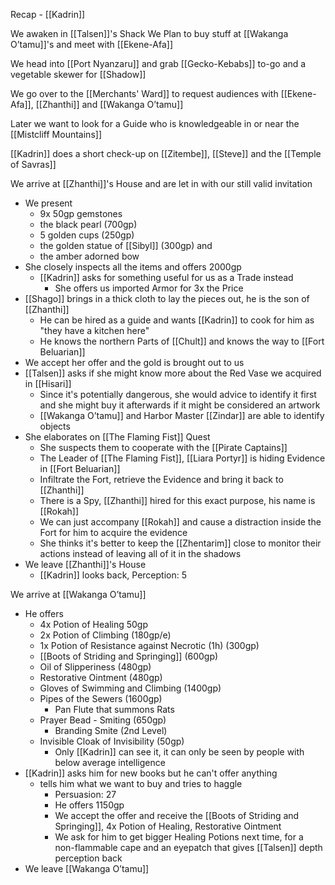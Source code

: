 Recap - [[Kadrin]]

We awaken in [[Talsen]]'s Shack
We Plan to buy stuff at [[Wakanga O’tamu]]'s and meet with [[Ekene-Afa]]

We head into [[Port Nyanzaru]] and grab [[Gecko-Kebabs]] to-go and a vegetable skewer for [[Shadow]]

We go over to the [[Merchants' Ward]] to request audiences with [[Ekene-Afa]], [[Zhanthi]] and [[Wakanga O’tamu]]

Later we want to look for a Guide who is knowledgeable in or near the [[Mistcliff Mountains]]

[[Kadrin]] does a short check-up on [[Zitembe]], [[Steve]] and the [[Temple of Savras]]

We arrive at [[Zhanthi]]'s House and are let in with our still valid invitation
- We present 
	- 9x 50gp gemstones
	- the black pearl (700gp)
	- 5 golden cups (250gp)
	- the golden statue of [[Sibyl]] (300gp) and 
	- the amber adorned bow
- She closely inspects all the items and offers 2000gp
	- [[Kadrin]] asks for something useful for us as a Trade instead
		- She offers us imported Armor for 3x the Price
- [[Shago]] brings in a thick cloth to lay the pieces out, he is the son of [[Zhanthi]]
	- He can be hired as a guide and wants [[Kadrin]] to cook for him as "they have a kitchen here"
	- He knows the northern Parts of [[Chult]] and knows the way to [[Fort Beluarian]]
- We accept her offer and the gold is brought out to us
- [[Talsen]] asks if she might know more about the Red Vase we acquired in [[Hisari]]
	- Since it's potentially dangerous, she would advice to identify it first and she might buy it afterwards if it might be considered an artwork
	- [[Wakanga O’tamu]] and Harbor Master [[Zindar]] are able to identify objects
- She elaborates on [[The Flaming Fist]] Quest
	- She suspects them to cooperate with the [[Pirate Captains]]
	- The Leader of [[The Flaming Fist]], [[Liara Portyr]] is hiding Evidence in [[Fort Beluarian]]
	- Infiltrate the Fort, retrieve the Evidence and bring it back to [[Zhanthi]] 
	- There is a Spy, [[Zhanthi]] hired for this exact purpose, his name is [[Rokah]]
	- We can just accompany [[Rokah]] and cause a distraction inside the Fort for him to acquire the evidence
	- She thinks it's better to keep the [[Zhentarim]] close to monitor their actions instead of leaving all of it in the shadows
- We leave [[Zhanthi]]'s House
	- [[Kadrin]] looks back, Perception: 5

We arrive at [[Wakanga O’tamu]]
- He offers
	- 4x Potion of Healing 50gp
	- 2x Potion of Climbing (180gp/e)
	- 1x Potion of Resistance against Necrotic (1h) (300gp)
	- [[Boots of Striding and Springing]] (600gp)
	- Oil of Slipperiness (480gp)
	- Restorative Ointment (480gp)
	- Gloves of Swimming and Climbing (1400gp)
	- Pipes of the Sewers (1600gp)
		- Pan Flute that summons Rats
	- Prayer Bead - Smiting (650gp)
		- Branding Smite (2nd Level)
	- Invisible Cloak of Invisibility (50gp)
		- Only [[Kadrin]] can see it, it can only be seen by people with below average intelligence
- [[Kadrin]] asks him for new books but he can't offer anything
	- tells him what we want to buy and tries to haggle
		- Persuasion: 27
		- He offers 1150gp
		- We accept the offer and receive the [[Boots of Striding and Springing]], 4x Potion of Healing, Restorative Ointment
		- We ask for him to get bigger Healing Potions next time, for a non-flammable cape and an eyepatch that gives [[Talsen]] depth perception back
- We leave [[Wakanga O’tamu]]

